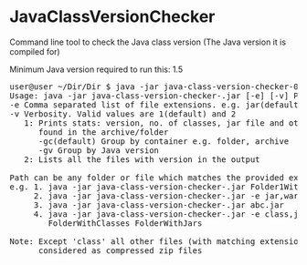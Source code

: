 # JavaClassVersionChecker
Command line tool to check the Java class version (The Java version it is compiled for)

Minimum Java version required to run this: 1.5

<pre>
user@user ~/Dir/Dir $ java -jar java-class-version-checker-0.3.jar 
Usage: java -jar java-class-version-checker-<version>.jar [-e] [-v] Path1 Path2 ..
-e Comma separated list of file extensions. e.g. jar(default),war,class,.. 
-v Verbosity. Valid values are 1(default) and 2
   1: Prints stats: version, no. of classes, jar file and other versions of class files
      found in the archive/folder
      -gc(default) Group by container e.g. folder, archive
      -gv Group by Java version
   2: Lists all the files with version in the output

Path can be any folder or file which matches the provided extension(s)
e.g. 1. java -jar java-class-version-checker-<version>.jar Folder1WithJars Folder2WithJars
     2. java -jar java-class-version-checker-<version>.jar -e jar,war,ear xyz.war abc.ear Folder2
     3. java -jar java-class-version-checker-<version>.jar abc.jar
     4. java -jar java-class-version-checker-<version>.jar -e class,jar abc.jar Xyz.class
        FolderWithClasses FolderWithJars

Note: Except 'class' all other files (with matching extension e.g. war,zip,ear) will be
      considered as compressed zip files
</pre>

